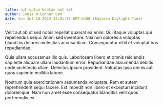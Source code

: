 ```yaml
---
title: aut optio beatae aut sit
author: Sonja O'Conner DVM
date: Sun Jul 10 2022 17:01:27 GMT-0400 (Eastern Daylight Time)
---
```

Velit aut ab ut sed nobis repellat quaerat ea enim. Qui itaque voluptas qui repellendus sequi. Animi sed inventore. Nisi non dolores a voluptas blanditiis dolores molestias accusantium. Consequuntur nihil et voluptatibus repudiandae.

 Quia ullam accusamus illo quis. Laboriosam libero et omnis reiciendis sapiente aliquam ullam laudantium error. Repudiandae assumenda debitis unde architecto ullam. Delectus ipsum provident. Voluptas ipsa omnis aut quos sapiente mollitia labore.

 Nostrum quia exercitationem assumenda voluptate. Rem et autem reprehenderit sequi facere. Est impedit non libero et excepturi incidunt doloremque. Nam non amet esse consequatur blanditiis velit quos perferendis ex.